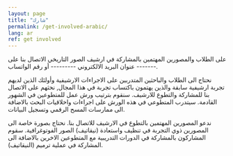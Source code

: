 ```yaml
---
layout: page
title: "شارك"
permalink: /get-involved-arabic/
lang: ar
ref: get involved
---
```

على الطلاب والمصورين المهتمين بالمشاركة في ارشيف الصور التاريخي الاتصال بنا على عنوان البريد الالكتروني --------- أو رقم الواتساب -------.

نحتاج الى الطلاب والباحثين المتدربين على الاجراءات الارشيفية وأولئك الذين لديهم تجربة ارشيفية سابقة والذين يهتمون باكتساب تجربة في هذا المجال, نحثهم على الاتصال بنا للمشاركة والتطوع للارشيف. سنقوم بترتيب ورش عمل للمتطوعين في الشهور القادمة. سيتدرب المتطوعي في هذه الورش على اجراءات واخلاقيات البحث بالاضافة الى ممارسات المسح الرقمي وتسجيل البيانات.

ندعو المصورين المهتمين بالتطوع في الارشيف للاتصال بنا. نحتاج بصورة خاصة الى المصورين  ذوي التجربة في تنظيف واستعادة (نيقاتيف) الصور الفوتوغرافية. سقوم المشاركون بالمشاركة في الدورات التدريبية مع المتطوعين الاخرين بالاضافة الى المشاركة في  عملية ترميم (النيقاتيف).
